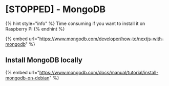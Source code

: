 # \[STOPPED] - MongoDB

{% hint style="info" %}
Time consuming if you want to install it on Raspberry Pi
{% endhint %}

{% embed url="https://www.mongodb.com/developer/how-to/nextjs-with-mongodb" %}

## Install MongoDB locally

{% embed url="https://www.mongodb.com/docs/manual/tutorial/install-mongodb-on-debian" %}

```
```
